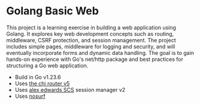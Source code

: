 # Golang Basic Web 
This project is a learning exercise in building a web application using Golang. It explores key web development concepts such as routing, middleware, CSRF protection, and session management. The project includes simple pages, middleware for logging and security, and will eventually incorporate forms and dynamic data handling. The goal is to gain hands-on experience with Go's net/http package and best practices for structuring a Go web application.

- Build in Go v1.23.6
- Uses [the chi router v5](http://github.com/go-chi/chi/v5)
- Uses [alex edwards SCS](http://github.com/alexedwards/scs/v2) session manager v2
- Uses [nosurf](http://github.com/justinas/nosurf)